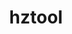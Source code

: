 ---
title: "hztool"
layout: cache
categories: [package, develop]
meta: {"compilers": ["gcc@=11.4.0"], "num_specs": 2, "num_specs_by_stack": {"hep": 2, "root": 2}, "oss": ["ubuntu22.04"], "platforms": ["linux"], "stacks": ["hep", "root"], "targets": ["x86_64_v3"], "versions": ["4.3.2"]}
spec_details: [{"compiler": "gcc@=11.4.0", "hash": "h7rrum3sexu26wj34n7znejaa6rxihm2", "os": "ubuntu22.04", "platform": "linux", "size": "-", "stacks": ["hep", "root"], "tarball": "https://binaries.spack.io/develop/build_cache/linux-ubuntu22.04-x86_64_v3/gcc-11.4.0/hztool-4.3.2/linux-ubuntu22.04-x86_64_v3-gcc-11.4.0-hztool-4.3.2-h7rrum3sexu26wj34n7znejaa6rxihm2.spack", "target": "x86_64_v3", "variants": ["build_system=autotools"], "versions": ["4.3.2"]}, {"compiler": "gcc@=11.4.0", "hash": "te23hrrto4rcdhgu3tnzodq3pjgzu7ag", "os": "ubuntu22.04", "platform": "linux", "size": "-", "stacks": ["hep", "root"], "tarball": "https://binaries.spack.io/develop/build_cache/linux-ubuntu22.04-x86_64_v3/gcc-11.4.0/hztool-4.3.2/linux-ubuntu22.04-x86_64_v3-gcc-11.4.0-hztool-4.3.2-te23hrrto4rcdhgu3tnzodq3pjgzu7ag.spack", "target": "x86_64_v3", "variants": ["build_system=autotools"], "versions": ["4.3.2"]}]
---